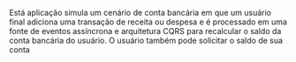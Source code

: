 Está aplicação simula um cenário de conta bancária em que um usuário final adiciona uma transação de receita ou despesa e é processado em uma fonte de eventos assíncrona e arquitetura CQRS para recalcular o saldo da conta bancária do usuário. O usuário também pode solicitar o saldo de sua conta